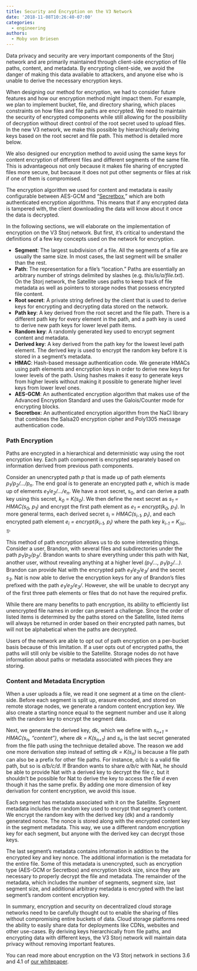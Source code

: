 ```yaml
---
title: Security and Encryption on the V3 Network
date: '2018-11-08T10:26:40-07:00'
categories:
  - engineering
authors:
  - Moby von Briesen
---
```

Data privacy and security are very important components of the Storj network and are primarily maintained through client-side encryption of file paths, content, and metadata. By encrypting client-side, we avoid the danger of making this data available to attackers, and anyone else who is unable to derive the necessary encryption keys.

When designing our method for encryption, we had to consider future features and how our encryption method might impact them. For example, we plan to implement bucket, file, and directory sharing, which places constraints on how files and file paths are encrypted. We need to maintain the security of encrypted components while still allowing for the possibility of decryption without direct control of the root secret used to upload files. In the new V3 network, we make this possible by hierarchically deriving keys based on the root secret and file path. This method is detailed more below.

We also designed our encryption method to avoid using the same keys for content encryption of different files and different segments of the same file. This is advantageous not only because it makes file sharing of encrypted files more secure, but because it does not put other segments or files at risk if one of them is compromised.

The encryption algorithm we used for content and metadata is easily configurable between AES-GCM and “[Secretbox](https://nacl.cr.yp.to/secretbox.html),” which are both authenticated encryption algorithms. This means that if any encrypted data is tampered with, the client downloading the data will know about it once the data is decrypted.

In the following sections, we will elaborate on the implementation of encryption on the V3 Storj network. But first, it’s critical to understand the definitions of a few key concepts used on the network for encryption.

* **Segment**: The largest subdivision of a file. All the segments of a file are usually the same size. In most cases, the last segment will be smaller than the rest.
* **Path**: The representation for a file’s “location.” Paths are essentially an arbitrary number of strings delimited by slashes (e.g. _this/is/a/file.txt_). On the Storj network, the Satellite uses paths to keep track of file metadata as well as pointers to storage nodes that possess encrypted file content.
* **Root secret**: A private string defined by the client that is used to derive keys for encrypting and decrypting data stored on the network.
* **Path key**: A key derived from the root secret and the file path. There is a different path key for every element in the path, and a path key is used to derive new path keys for lower level path items.
* **Random key**: A randomly generated key used to encrypt segment content and metadata.
* **Derived key**: A key derived from the path key for the lowest level path element. The derived key is used to encrypt the random key before it is stored in a segment’s metadata.
* **HMAC**: Hash-based message authentication code. We generate HMACs using path elements and encryption keys in order to derive new keys for lower levels of the path. Using hashes makes it easy to generate keys from higher levels without making it possible to generate higher level keys from lower level ones.
* **AES-GCM**: An authenticated encryption algorithm that makes use of the Advanced Encryption Standard and uses the Galois/Counter mode for encrypting blocks.
* **Secretbox**: An authenticated encryption algorithm from the NaCl library that combines the Salsa20 encryption cipher and Poly1305 message authentication code.

### Path Encryption

Paths are encrypted in a hierarchical and deterministic way using the root encryption key. Each path component is encrypted separately based on information derived from previous path components.

Consider an unencrypted path _p_ that is made up of path elements _p<sub>1</sub>/p<sub>2</sub>/.../p<sub>n</sub>_. The end goal is to generate an encrypted path _e_, which is made up of elements _e<sub>1</sub>/e<sub>2</sub>/.../e<sub>n</sub>_. We have a root secret, s<sub>0</sub>, and can derive a path key using this secret, _k<sub>0</sub>_ = _K(s<sub>0</sub>)_. We then define the next secret as _s<sub>1</sub> = HMAC(s<sub>0</sub>, p<sub>1</sub>)_ and encrypt the first path element as _e<sub>1</sub> = encrypt(k<sub>0</sub>, p<sub>1</sub>)_. In more general terms, each derived secret _s<sub>i</sub>_ = _HMAC(s<sub>i-1</sub>, p<sub>i</sub>)_, and each encrypted path element _e<sub>i</sub> = encrypt(k<sub>i-1</sub>, p<sub>i</sub>)_ where the path key _k<sub>i-1</sub> = K<sub>(si-1)</sub>._

This method of path encryption allows us to do some interesting things. Consider a user, Brandon, with several files and subdirectories under the path _p<sub>1</sub>/p<sub>2</sub>/p<sub>3</sub>/_. Brandon wants to share everything under this path with Nat, another user, without revealing anything at a higher level _(p<sub>1</sub>/..., p<sub>1</sub>/p<sub>2</sub>/...)_. Brandon can provide Nat with the encrypted path _e<sub>1</sub>/e<sub>2</sub>/e<sub>3</sub>/_ and the secret _s<sub>3</sub>_. Nat is now able to derive the encryption keys for any of Brandon’s files prefixed with the path _e<sub>1</sub>/e<sub>2</sub>/e<sub>3</sub>/_. However, she will be unable to decrypt any of the first three path elements or files that do not have the required prefix.

While there are many benefits to path encryption, its ability to efficiently list unencrypted file names in order can present a challenge. Since the order of listed items is determined by the paths stored on the Satellite, listed items will always be returned in order based on their encrypted path names, but will not be alphabetical when the paths are decrypted.

Users of the network are able to opt out of path encryption on a per-bucket basis because of this limitation. If a user opts out of encrypted paths, the paths will still only be visible to the Satellite. Storage nodes do not have information about paths or metadata associated with pieces they are storing.

### Content and Metadata Encryption

When a user uploads a file, we read it one segment at a time on the client-side. Before each segment is split up, erasure encoded, and stored on remote storage nodes, we generate a random content encryption key. We also create a starting nonce equal to the segment number and use it along with the random key to encrypt the segment data.

Next, we generate the derived key, dk, which we define with _s<sub>n+1</sub>_ = _HMAC(s<sub>n</sub>, “content”)_, where _dk_ _=_ _K(s<sub>n+1</sub>)_ and _s<sub>n</sub>_ is the last secret generated from the file path using the technique detailed above. The reason we add one more derivation step instead of setting _dk = K(s<sub>n</sub>)_ is because a file path can also be a prefix for other file paths. For instance, _a/b/c_ is a valid file path, but so is _a/b/c/d_. If Brandon wants to share _a/b/c_ with Nat, he should be able to provide Nat with a derived key to decrypt the file _c_, but it shouldn’t be possible for Nat to derive the key to access the file _d_ even though it has the same prefix. By adding one more dimension of key derivation for content encryption, we avoid this issue.

Each segment has metadata associated with it on the Satellite. Segment metadata includes the random key used to encrypt that segment’s content. We encrypt the random key with the derived key (dk) and a randomly generated nonce. The nonce is stored along with the encrypted content key in the segment metadata. This way, we use a different random encryption key for each segment, but anyone with the derived key can decrypt those keys.

The last segment’s metadata contains information in addition to the encrypted key and key nonce. The additional information is the metadata for the entire file. Some of this metadata is unencrypted, such as encryption type (AES-GCM or Secretbox) and encryption block size, since they are necessary to properly decrypt the file and metadata. The remainder of the metadata, which includes the number of segments, segment size, last segment size, and additional arbitrary metadata is encrypted with the last segment’s random content encryption key.

In summary, encryption and security on decentralized cloud storage networks need to be carefully thought out to enable the sharing of files without compromising entire buckets of data. Cloud storage platforms need the ability to easily share data for deployments like CDNs, websites and other use-cases. By deriving keys hierarchically from file paths, and encrypting data with different keys, the V3 Storj network will maintain data privacy without removing important features.

You can read more about encryption on the V3 Storj network in sections 3.6 and 4.1 of [our whitepaper](https://storj.io/white-paper).
